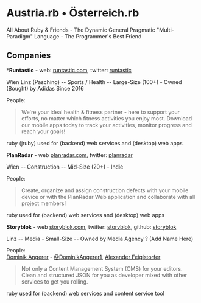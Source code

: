 # Austria.rb • Österreich.rb 

All About Ruby & Friends - The Dynamic General Pragmatic "Multi-Paradigm" Language  - The Programmer's Best Friend 




## Companies

***Runtastic** - web: [runtastic.com](https://www.runtastic.com), twitter: [runtastic](https://twitter.com/runtastic)

Wien Linz (Pasching) -- Sports / Health  -- Large-Size (100+)  - Owned (Bought) by Adidas Since 2016

People: 


> We're your ideal health & fitness partner - here to support your efforts, no matter which fitness activities you enjoy most.
> Download our mobile apps today to track your activities, monitor progress and reach your goals!

ruby (jruby) used for (backend) web services and (desktop) web apps



**PlanRadar** - web [planradar.com](https://www.planradar.com), twitter: [planradar](https://twitter.com/PlanRadar)

Wien  -- Construction -- Mid-Size (20+)   - Indie

People: 

> Create, organize and assign construction defects with your mobile device
> or with the PlanRadar Web application and collaborate with all project members!



ruby used for (backend) web services and (desktop) web apps

**Storyblok**  - web [storyblok.com](https://www.storyblok.com), twitter: [storyblok](https://twitter.com/storyblok), github: [storyblok](https://github.com/storyblok)

Linz -- Media  - Small-Size       -- Owned by Media Agency ? (Add Name Here)

People:  
[Dominik Angerer](https://github.com/DominikAngerer) - [@DominikAngerer1](https://twitter.com/DominikAngerer1), 
[Alexander Feiglstorfer](https://github.com/onefriendaday)

> Not only a Content Management System (CMS) for your editors. 
> Clean and structured JSON for you as developer mixed with other services to get you rolling.

ruby used for (backend) web services and content service tool


